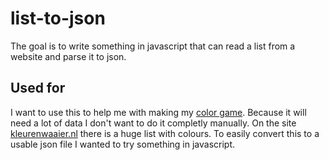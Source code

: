 # list-to-json
 The goal is to write something in javascript that can read a list from a website and parse it to json.
 
## Used for
 I want to use this to help me with making my [color game](https://github.com/dusthijsvdh/kleurenspel).
 Because it will need a lot of data I don't want to do it completly manually. On the site [kleurenwaaier.nl](https://www.kleurenwaaier.nl/bepaal-je-kleur/) there is a huge list with colours. To easily convert this to a usable json file I wanted to try something in javascript.
